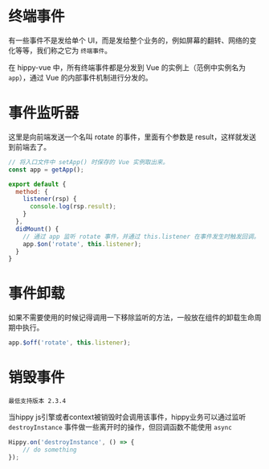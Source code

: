 # 终端事件

有一些事件不是发给单个 UI，而是发给整个业务的，例如屏幕的翻转、网络的变化等等，我们称之它为 `终端事件`。

在 hippy-vue 中，所有终端事件都是分发到 Vue 的实例上（范例中实例名为 `app`），通过 Vue 的内部事件机制进行分发的。

# 事件监听器

这里是向前端发送一个名叫 rotate 的事件，里面有个参数是 result，这样就发送到前端去了。

```js
// 将入口文件中 setApp() 时保存的 Vue 实例取出来。
const app = getApp();

export default {
  method: {
    listener(rsp) {
      console.log(rsp.result);
    }
  },
  didMount() {
    // 通过 app 监听 rotate 事件，并通过 this.listener 在事件发生时触发回调。
    app.$on('rotate', this.listener);
  }
}

```

# 事件卸载

如果不需要使用的时候记得调用一下移除监听的方法，一般放在组件的卸载生命周期中执行。

```jsx
app.$off('rotate', this.listener);
```

# 销毁事件

`最低支持版本 2.3.4`

当hippy js引擎或者context被销毁时会调用该事件，hippy业务可以通过监听 `destroyInstance` 事件做一些离开时的操作，但回调函数不能使用 `async`

```jsx
Hippy.on('destroyInstance', () => {
    // do something
});
```
